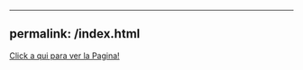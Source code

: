 
---
permalink: /index.html
---
[Click a qui para ver la Pagina!](https://neeff.github.io/prueba_html/.)
